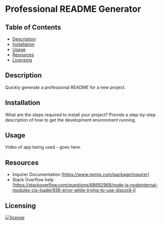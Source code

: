 # Professional README Generator

## Table of Contents 
  - [Description](#description)
  - [Installation](#installation)
  - [Usage](#usage)
  - [Resources](#resources)
  - [Licensing](#Licensing)

## Description
Quickly generate a professional README for a new project.

## Installation
What are the steps required to install your project? Provide a step-by-step description of how to get the development environment running.

## Usage 
Video of app being used - goes here.

## Resources
* Inquirer Documentation [https://www.npmjs.com/package/inquirer]
* Stack Overflow help [https://stackoverflow.com/questions/68692968/node-js-nodeinternal-modules-cjs-loader936-error-while-trying-to-use-discord-j]

## Licensing
[![license](https://img.shields.io/badge/license-MIT-blue)](https://shields.io)
